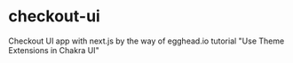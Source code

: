 # checkout-ui
Checkout UI app with next.js by the way of egghead.io tutorial "Use Theme Extensions in Chakra UI"
